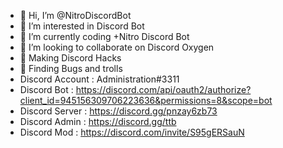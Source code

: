 - 👋 Hi, I’m @NitroDiscordBot
- 👀 I’m interested in Discord Bot
- 🌱 I’m currently coding +Nitro Discord Bot
- 💞️ I’m looking to collaborate on Discord Oxygen
- 🎇 Making Discord Hacks 
- 🎃 Finding Bugs and trolls
- Discord Account : Administration#3311
- Discord Bot     : https://discord.com/api/oauth2/authorize?client_id=945156309706223636&permissions=8&scope=bot
- Discord Server  : https://discord.gg/pnzay6zb73
- Discord Admin   : https://discord.gg/ttb
- Discord Mod     : https://discord.com/invite/S95gERSauN

<!---
NitroDiscordBot/NitroDiscordBot is a ✨ special ✨ repository because its `README.md` (this file) appears on your GitHub profile.
You can click the Preview link to take a look at your changes.
--->

